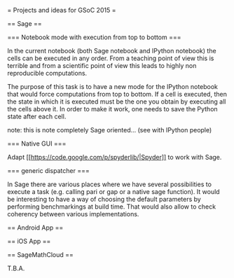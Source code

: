 = Projects and ideas for GSoC 2015 =

== Sage ==

=== Notebook mode with execution from top to bottom ===

In the current notebook (both Sage notebook and IPython notebook) the cells can be executed in any order. From a teaching point of view this is terrible and from a scientific point of view this leads to highly non reproducible computations.

The purpose of this task is to have a new mode for the IPython notebook that would force computations from top to bottom. If a cell is executed, then the state in which it is executed must be the one you obtain by executing all the cells above it. In order to make it work, one needs to save the Python state after each cell.

note: this is note completely Sage oriented... (see with IPython people)



=== Native GUI ===

Adapt  [[https://code.google.com/p/spyderlib/|Spyder]] to work with Sage.

=== generic dispatcher ===

In Sage there are various places where we have several possibilities to execute a task (e.g. calling pari or gap or a native sage function). It would be interesting to have a way of choosing the default parameters by performing benchmarkings at build time. That would also allow to check coherency between various implementations.

== Android App ==

== iOS App ==

== SageMathCloud ==

T.B.A.
